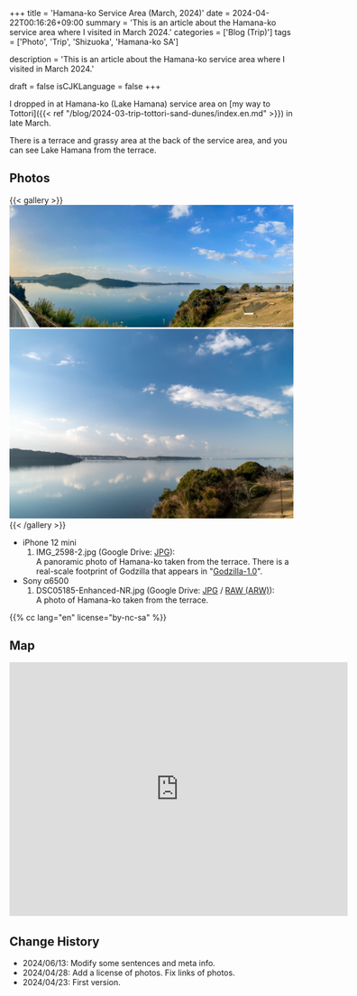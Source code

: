+++
title = 'Hamana-ko Service Area (March, 2024)'
date = 2024-04-22T00:16:26+09:00
summary = 'This is an article about the Hamana-ko service area where I visited in March 2024.'
categories = ['Blog (Trip)']
tags = ['Photo', 'Trip', 'Shizuoka', 'Hamana-ko SA']

description = 'This is an article about the Hamana-ko service area where I visited in March 2024.'

draft = false
isCJKLanguage = false
+++


I dropped in at Hamana-ko (Lake Hamana) service area on [my way to Tottori]({{< ref "/blog/2024-03-trip-tottori-sand-dunes/index.en.md" >}}) in late March.

There is a terrace and grassy area at the back of the service area, and you can see Lake Hamana from the terrace.


## Photos

{{< gallery >}}
  <img src="IMG_2598-2.jpg" alt="IMG_2598-2.jpg" class="grid-w60" />
  <img src="DSC05185-Enhanced-NR.jpg" alt="DSC05185-Enhanced-NR.jpg" class="grid-w40" />
{{< /gallery >}}


- iPhone 12 mini
    1. IMG\_2598-2.jpg (Google Drive: [JPG](https://drive.google.com/file/d/14SM1bAgDHwPqucvioK6lz87Acdof2CJ-/view)):  
       A panoramic photo of Hamana-ko taken from the terrace.
       There is a real-scale footprint of Godzilla that appears in "[Godzilla-1.0](https://en.wikipedia.org/wiki/Godzilla_Minus_One)".
- Sony α6500
    1. DSC05185-Enhanced-NR.jpg (Google Drive: [JPG](https://drive.google.com/file/d/19QPb3BI8n4JVCdKtmc2SlAdluXJqECPF/view) / [RAW (ARW)](https://drive.google.com/file/d/11dM5vro8su9hvXZBehhIwwb6Bs8e55gA/view)):  
       A photo of Hamana-ko taken from the terrace.


{{% cc lang="en" license="by-nc-sa" %}}


## Map

<iframe src="https://www.google.com/maps/embed?pb=!1m18!1m12!1m3!1d3276.9521462651196!2d137.6066219764942!3d34.78197997884623!2m3!1f0!2f0!3f0!3m2!1i1024!2i768!4f13.1!3m3!1m2!1s0x601b272259be1cbb%3A0x7ef95dc95f872643!2z6Iqd55Sf5YWs5ZySIOa1nOWQjea5llNB!5e0!3m2!1sen!2sjp!4v1713826076794!5m2!1sen!2sjp" width="600" height="450" style="border:0;" allowfullscreen="" loading="lazy" referrerpolicy="no-referrer-when-downgrade"></iframe>


## Change History

- 2024/06/13: Modify some sentences and meta info.
- 2024/04/28: Add a license of photos. Fix links of photos.
- 2024/04/23: First version.


